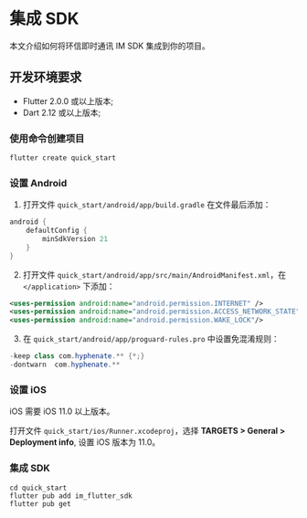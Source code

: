 # 集成 SDK

本文介绍如何将环信即时通讯 IM SDK 集成到你的项目。

## 开发环境要求

- Flutter 2.0.0 或以上版本;
- Dart 2.12 或以上版本;

### 使用命令创建项目

```dart
flutter create quick_start
```

### 设置 Android

1. 打开文件 `quick_start/android/app/build.gradle` 在文件最后添加：

```dart
android {
    defaultConfig {
        minSdkVersion 21
    }
}
```

2. 打开文件 `quick_start/android/app/src/main/AndroidManifest.xml`，在 `</application>` 下添加：

```xml
<uses-permission android:name="android.permission.INTERNET" />
<uses-permission android:name="android.permission.ACCESS_NETWORK_STATE"/>
<uses-permission android:name="android.permission.WAKE_LOCK"/>
```

3. 在 `quick_start/android/app/proguard-rules.pro` 中设置免混淆规则：

```java
-keep class com.hyphenate.** {*;}
-dontwarn  com.hyphenate.**
```

### 设置 iOS

iOS 需要 iOS 11.0 以上版本。

打开文件 `quick_start/ios/Runner.xcodeproj`，选择 **TARGETS > General > Deployment info**, 设置 iOS 版本为 11.0。

### 集成 SDK

```shell
cd quick_start
flutter pub add im_flutter_sdk
flutter pub get
```
